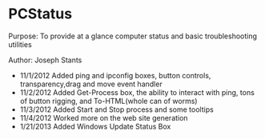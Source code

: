 PCStatus
================

Purpose: To provide at a glance computer status and basic troubleshooting utilities

Author: Joseph Stants

* 11/1/2012 Added ping and ipconfig boxes, button controls, transparency,drag and move event handler
* 11/2/2012 Added Get-Process box, the ability to interact with ping, tons of button rigging, and To-HTML(whole can of worms)
* 11/3/2012 Added Start and Stop process and some tooltips
* 11/4/2012 Worked more on the web site generation
* 1/21/2013 Added Windows Update Status Box